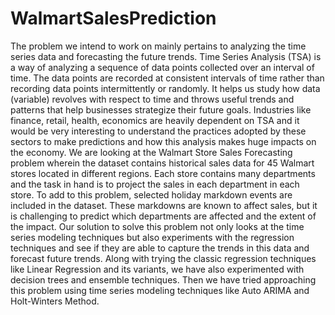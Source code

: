# WalmartSalesPrediction
The problem we intend to work on mainly pertains to analyzing the time series data and forecasting the future trends. Time Series Analysis (TSA) is a way of analyzing a sequence of data points collected over an interval of time. The data points are recorded at consistent intervals of time rather than recording data points intermittently or randomly. It helps us study how data (variable) revolves with respect to time and throws useful trends and patterns that help businesses strategize their future goals. Industries like finance, retail, health, economics are heavily dependent on TSA and it would be very interesting to understand the
practices adopted by these sectors to make predictions and how this analysis makes huge impacts on the economy.
We are looking at the Walmart Store Sales Forecasting problem wherein the dataset contains historical sales data for 45 Walmart stores located in different regions. Each store contains many departments and the task in hand is to project the sales in each department in each store. To add to this problem, selected holiday markdown events are included in the dataset. These markdowns are known to affect sales, but it is challenging to predict which departments are affected and the extent of the impact.
Our solution to solve this problem not only looks at the time series modeling techniques but also experiments with the regression techniques and see if they are able to capture the trends in this data and forecast future trends. Along with trying the classic regression techniques like Linear Regression and its variants, we have also experimented with decision trees and ensemble techniques. Then we have tried approaching this problem using time series modeling techniques like Auto ARIMA and Holt-Winters Method.

